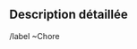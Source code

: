 <!--- Veuillez fournir un résumé de la tâche dans le titre ci-dessus. -->

## Description détaillée
<!--- Décrivez de manière plus détaillée le changement ou l'ajout que vous proposez. -->

/label ~Chore